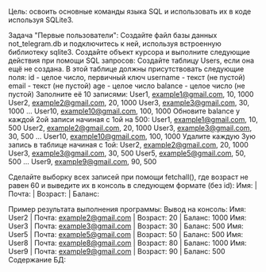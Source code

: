 Цель: освоить основные команды языка SQL и использовать их в коде используя SQLite3.

Задача "Первые пользователи":
Создайте файл базы данных not_telegram.db и подключитесь к ней, используя встроенную библиотеку sqlite3.
Создайте объект курсора и выполните следующие действия при помощи SQL запросов:
Создайте таблицу Users, если она ещё не создана. В этой таблице должны присутствовать следующие поля:
id - целое число, первичный ключ
username - текст (не пустой)
email - текст (не пустой)
age - целое число
balance - целое число (не пустой)
Заполните её 10 записями:
User1, example1@gmail.com, 10, 1000
User2, example2@gmail.com, 20, 1000
User3, example3@gmail.com, 30, 1000
...
User10, example10@gmail.com, 100, 1000
Обновите balance у каждой 2ой записи начиная с 1ой на 500:
User1, example1@gmail.com, 10, 500
User2, example2@gmail.com, 20, 1000
User3, example3@gmail.com, 30, 500
...
User10, example10@gmail.com, 100, 1000
Удалите каждую 3ую запись в таблице начиная с 1ой:
User2, example2@gmail.com, 20, 1000
User3, example3@gmail.com, 30, 500
User5, example5@gmail.com, 50, 500
...
User9, example9@gmail.com, 90, 500

Сделайте выборку всех записей при помощи fetchall(), где возраст не равен 60 и выведите их в консоль в следующем формате (без id):
Имя: <username> | Почта: <email> | Возраст: <age> | Баланс: <balance>

Пример результата выполнения программы:
Вывод на консоль:
Имя: User2 | Почта: example2@gmail.com | Возраст: 20 | Баланс: 1000
Имя: User3 | Почта: example3@gmail.com | Возраст: 30 | Баланс: 500
Имя: User5 | Почта: example5@gmail.com | Возраст: 50 | Баланс: 500
Имя: User8 | Почта: example8@gmail.com | Возраст: 80 | Баланс: 1000
Имя: User9 | Почта: example9@gmail.com | Возраст: 90 | Баланс: 500
Содержание БД:
